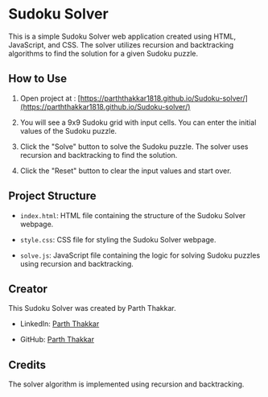 # Sudoku Solver

This is a simple Sudoku Solver web application created using HTML, JavaScript, and CSS. The solver utilizes recursion and backtracking algorithms to find the solution for a given Sudoku puzzle.


## How to Use

1. Open project at : [https://parththakkar1818.github.io/Sudoku-solver/](https://parththakkar1818.github.io/Sudoku-solver/)

2. You will see a 9x9 Sudoku grid with input cells. You can enter the initial values of the Sudoku puzzle.

3. Click the "Solve" button to solve the Sudoku puzzle. The solver uses recursion and backtracking to find the solution.

4. Click the "Reset" button to clear the input values and start over.

## Project Structure

- `index.html`: HTML file containing the structure of the Sudoku Solver webpage.

- `style.css`: CSS file for styling the Sudoku Solver webpage.

- `solve.js`: JavaScript file containing the logic for solving Sudoku puzzles using recursion and backtracking.

## Creator

This Sudoku Solver was created by Parth Thakkar.

- LinkedIn: [Parth Thakkar](https://www.linkedin.com/in/parth-thakkar-5b4946230/)

- GitHub: [Parth Thakkar](https://github.com/parththakkar1818)

## Credits

The solver algorithm is implemented using recursion and backtracking.
